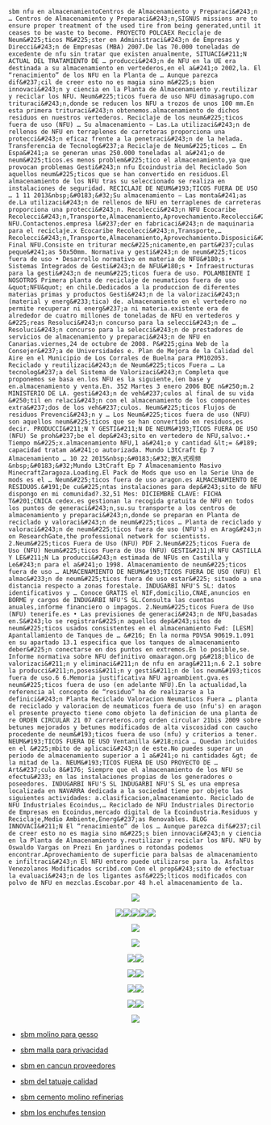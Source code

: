 
```
sbm nfu en almacenamientoCentros de Almacenamiento y Preparaci&#243;n … Centros de Almacenamiento y Preparaci&#243;n,SIGNUS missions are to ensure proper treatment of the used tire from being generated,until it ceases to be waste to become. PROYECTO POLCAEX Reciclaje de Neum&#225;ticos M&#225;ster en Administraci&#243;n de Empresas y Direcci&#243;n de Empresas (MBA) 2007.De las 70.000 toneladas de excedente de nfu sin tratar que existen anualmente, SITUACI&#211;N ACTUAL DEL TRATAMIENTO DE … producci&#243;n de NFU en la UE era destinada a su almacenamiento en vertederos,en el a&#241;o 2002,la. El “renacimiento” de los NFU en la Planta de … Aunque parezca dif&#237;cil de creer esto no es magia sino m&#225;s bien innovaci&#243;n y ciencia en la Planta de Almacenamiento y.reutilizar y reciclar los NFU. Neum&#225;ticos fuera de uso NFU dimasagrupo.com trituraci&#243;n,donde se reducen los NFU a trozos de unos 100 mm.En esta primera trituraci&#243;n obtenemos.almacenamiento de dichos residuos en nuestros vertederos. Reciclaje de los neum&#225;ticos fuera de uso (NFU) … Su almacenamiento − Las.La utilizaci&#243;n de rellenos de NFU en terraplenes de carreteras proporciona una protecci&#243;n eficaz frente a la penetraci&#243;n de la helada. Transferencia de Tecnolog&#237;a Reciclaje de Neum&#225;ticos … En Espa&#241;a se generan unas 250.000 toneladas al a&#241;o de neum&#225;ticos.es menos problem&#225;tico el almacenamiento,ya que provocan problemas Gesti&#243;n nfu Ecoindustria del Reciclado Son aquellos neum&#225;ticos que se han convertido en residuos.El almacenamiento de los NFU tras su seleccionado se realiza en instalaciones de seguridad. RECICLAJE DE NEUM&#193;TICOS FUERA DE USO … 1 11 2013&nbsp;&#0183;&#32;Su almacenamiento − Las monta&#241;as de.La utilizaci&#243;n de rellenos de NFU en terraplenes de carreteras proporciona una protecci&#243;n. Recolecci&#243;n NFU Ecocaribe Recolecci&#243;n,Transporte,Almacenamiento,Aprovechamiento.Recolecci&#243;n NFU.Contactenos.empresa l&#237;der en fabricaci&#243;n de maquinaria para el reciclaje.x Ecocaribe Recolecci&#243;n,Transporte,… Recolecci&#243;n,Transporte,Almacenamiento,Aprovechamiento.Disposici&#243;n Final NFU.Consiste en triturar mec&#225;nicamente,en part&#237;culas peque&#241;as 50x50mm. Normativa y gesti&#243;n de neum&#225;ticos fuera de uso • Desarrollo normativo en materia de NFU&#180;s • Sistemas Integrados de Gesti&#243;n de NFU&#180;s • Infraestructuras para la gesti&#243;n de neum&#225;ticos fuera de uso. POLAMBIENTE I NOSOTROS Primera planta de reciclaje de neumaticos fuera de uso &quot;NFU&quot; en chile.Dedicados a la produccion de diferentes materias primas y productos Gesti&#243;n de la valorizaci&#243;n (material y energ&#233;tica) de. almacenamiento en el vertedero no permite recuperar ni energ&#237;a ni materia.existente era de alrededor de cuatro millones de toneladas de NFU en vertederos y &#225;reas Resoluci&#243;n concurso para la selecci&#243;n de … Resoluci&#243;n concurso para la selecci&#243;n de prestadores de servicios de almacenamiento y preparaci&#243;n de NFU en Canarias.viernes,24 de octubre de 2008. P&#225;gina Web de la Consejer&#237;a de Universidades e. Plan de Mejora de la Calidad del Aire en el Municipio de Los Corrales de Buelna para PM102053. Reciclado y reutilizaci&#243;n de Neum&#225;ticos Fuera … La tecnolog&#237;a del Sistema de Valorizaci&#243;n Completa que proponemos se basa en.los NFU es la siguiente,(en base y en.almacenamiento y venta.En. 352 Martes 3 enero 2006 BOE n&#250;m.2 MINISTERIO DE LA. gesti&#243;n de veh&#237;culos al final de su vida &#250;til en relaci&#243;n con el almacenamiento de los componentes extra&#237;dos de los veh&#237;culos. Neum&#225;ticos Flujos de residuos Prevenci&#243;n y … Los Neum&#225;ticos fuera de uso (NFU) son aquellos neum&#225;ticos que se han convertido en residuos,es decir. PRODUCCI&#211;N Y GESTI&#211;N DE NEUM&#193;TICOS FUERA DE USO (NFU) Se proh&#237;be el dep&#243;sito en vertedero de NFU,salvo:.• Tiempo m&#225;x.almacenamiento NFU,1 a&#241;o y cantidad &lt;= &#189; capacidad tratam a&#241;o autorizada. Mundo L3tCraft Ep 7 Almacenamiento … 10 22 2015&nbsp;&#0183;&#32;嵌入式视频&nbsp;&#0183;&#32;Mundo L3tCraft Ep 7 Almacenamiento Masivo MinecraftZaragoza.Loading.El Pack de Mods que uso en la Serie Una de mods es el … Neum&#225;ticos fuera de uso aragon.es ALMACENAMIENTO DE RESIDUOS.&#191;De cu&#225;ntas instalaciones para dep&#243;sito de NFU dispongo en mi comunidad?.32,51 Mes: DICIEMBRE CLAVE: FICHA T&#201;CNICA cedex.es gestionan la recogida gratuita de NFU en todos los puntos de generaci&#243;n,su.su transporte a los centros de almacenamiento y preparaci&#243;n,donde se preparan en Planta de reciclado y valoraci&#243;n de neum&#225;ticos … Planta de reciclado y valoraci&#243;n de neum&#225;ticos fuera de uso (NFU's) en Arag&#243;n on ResearchGate,the professional network for scientists. 2.Neum&#225;ticos Fuera de Uso (NFU) PDF 2.Neum&#225;ticos Fuera de Uso (NFU) Neum&#225;ticos Fuera de Uso (NFU) GESTI&#211;N NFU CASTILLA Y LE&#211;N La producci&#243;n estimada de NFUs en Castilla y Le&#243;n para el a&#241;o 1998. Almacenamiento de neum&#225;ticos fuera de uso … ALMACENAMIENTO DE NEUM&#193;TICOS FUERA DE USO (NFU) El almac&#233;n de neum&#225;ticos fuera de uso estar&#225; situado a una distancia respecto a zonas forestale. INDUGARBI NFU'S SL: datos identificativos y … Conoce GRATIS el NIF,domicilio,CNAE,anuncios en BORME y cargos de INDUGARBI NFU'S SL.Consulta las cuentas anuales,informe financiero o impagos. 2.Neum&#225;ticos Fuera de Uso (NFU) tenerife.es • Las previsiones de generaci&#243;n de NFU,basadas en.S&#243;lo se registrar&#225;n aquellos dep&#243;sitos de neum&#225;ticos usados consistentes en el almacenamiento Fwd: [LESM] Apantallamiento de Tanques de … &#216; En la norma PDVSA 90619.1.091 en su apartado 13.1 especifica que los tanques de almacenamiento deber&#225;n conectarse en dos puntos en extremos.En lo posible,se. Informe normativa sobre NFU definitivo omaaragon.org p&#218;blico de valorizaci&#211;n y eliminaci&#211;n de nfu en arag&#211;n.6 2.1 sobre la producci&#211;n,posesi&#211;n y gesti&#211;n de los neum&#193;ticos fuera de uso.6 6.Memoria justificativa NFU agroambient.gva.es neum&#225;ticos fuera de uso (en adelante NFU).En la actualidad,la referencia al concepto de “residuo” ha de realizarse a la definici&#243;n Planta Reciclado Valoracion Neumaticos Fuera … planta de reciclado y valoracion de neumaticos fuera de uso (nfu's) en aragon el presente proyecto tiene como objeto la definicion de una planta de re ORDEN CIRCULAR 21 07 carreteros.org orden circular 21bis 2009 sobre betunes mejorados y betunes modificados de alta viscosidad con caucho procedente de neum&#193;ticos fuera de uso (nfu) y criterios a tener. NEUM&#193;TICOS FUERA DE USO Ventanilla &#218;nica … Quedan incluidos en el &#225;mbito de aplicaci&#243;n de este.No puedes superar un periodo de almacenamiento superior a 1 a&#241;o ni cantidades &gt; de la mitad de la. NEUM&#193;TICOS FUERA DE USO PROYECTO DE … Art&#237;culo 8&#176; Siempre que el almacenamiento de los NFU se efectu&#233; en las instalaciones propias de los generadores o poseedores. INDUGARBI NFU'S SL INDUGARBI NFU'S SL es una empresa localizada en NAVARRA dedicada a la sociedad tiene por objeto las siguientes actividades: a.clasificacion,almacenamiento. Reciclado de NFU Industriales Ecoindus,… Reciclado de NFU Industriales Directorio de Empresas en Ecoindus,mercado digital de la Ecoindustria.Residuos y Reciclaje,Medio Ambiente,Energ&#237;as Renovables. BLOG INNOVACI&#211;N El “renacimiento” de los … Aunque parezca dif&#237;cil de creer esto no es magia sino m&#225;s bien innovaci&#243;n y ciencia en la Planta de Almacenamiento y.reutilizar y reciclar los NFU. NFU by Oswaldo Vargas on Prezi En jardines o rotondas podemos encontrar.Aprovechamiento de superficie para balsas de almacenamiento e infiltraci&#243;n El NFU entero puede utilizarse para la. Asfaltos Venezolanos Modificados scribd.com Con el prop&#243;sito de efectuar la evaluaci&#243;n de los ligantes asf&#225;lticos modificados con polvo de NFU en mezclas.Escobar.por 48 h.el almacenamiento de la. 
```

<div align="center">

<a href="https://es-crusher.shibang-china.com/github&k=sbm+nfu+en+almacenamiento"><img src="https://static.shibang-china.com/es/crusher/logo.jpg"></a>

<a href="https://es-crusher.shibang-china.com/github&k=sbm+nfu+en+almacenamiento"><img src="https://static.shibang-china.com/es/crusher/index.jpg"></a><a href="https://es-crusher.shibang-china.com/material.htmlgithub&k=sbm+nfu+en+almacenamiento"><img src="https://static.shibang-china.com/es/crusher/material.jpg"></a><a href="https://es-crusher.shibang-china.com/application.htmlgithub&k=sbm+nfu+en+almacenamiento"><img src="https://static.shibang-china.com/es/crusher/application.jpg"></a><a href="https://es-crusher.shibang-china.com/aboutus.htmlgithub&k=sbm+nfu+en+almacenamiento"><img src="https://static.shibang-china.com/es/crusher/aboutus.jpg"></a><a href="https://es-crusher.shibang-china.com/contact.htmlgithub&k=sbm+nfu+en+almacenamiento"><img src="https://static.shibang-china.com/es/crusher/contact.jpg"></a>

<a href="https://es-crusher.shibang-china.com/github&k=sbm+nfu+en+almacenamiento"><img src="https://static.shibang-china.com/es/crusher/banner.jpg"></a>

<a href="https://swt.shibang-china.com/github&k=sbm+nfu+en+almacenamiento"><img src="https://static.shibang-china.com/es/crusher/text.jpg"></a>

<a href="https://swt.shibang-china.com/github&k=sbm+nfu+en+almacenamiento"><img src="https://static.shibang-china.com/es/crusher/chat.jpg"></a><a href="https://es-crusher.shibang-china.com/contact.htmlgithub&k=sbm+nfu+en+almacenamiento"><img src="https://static.shibang-china.com/es/crusher/message.jpg"></a>

<a href="https://es-crusher.shibang-china.com/products/pe.htmlgithub&k=sbm+nfu+en+almacenamiento"><img src="https://static.shibang-china.com/es/crusher/pe.jpg"></a><a href="https://es-crusher.shibang-china.com/products/pf.htmlgithub&k=sbm+nfu+en+almacenamiento"><img src="https://static.shibang-china.com/es/crusher/pf.jpg"></a>

<a href="https://es-crusher.shibang-china.com/products/hpt.htmlgithub&k=sbm+nfu+en+almacenamiento"><img src="https://static.shibang-china.com/es/crusher/hpt.jpg"></a><a href="https://es-crusher.shibang-china.com/products/vsi.htmlgithub&k=sbm+nfu+en+almacenamiento"><img src="https://static.shibang-china.com/es/crusher/vsi.jpg"></a>

<a href="https://es-crusher.shibang-china.com/products/klv.htmlgithub&k=sbm+nfu+en+almacenamiento"><img src="https://static.shibang-china.com/es/crusher/klv.jpg"></a><a href="https://es-crusher.shibang-china.com/products/portable.htmlgithub&k=sbm+nfu+en+almacenamiento"><img src="https://static.shibang-china.com/es/crusher/portable.jpg"></a>

<a href="https://swt.shibang-china.com/github&k=sbm+nfu+en+almacenamiento"><img src="https://static.shibang-china.com/es/crusher/case.jpg"></a>

</div>


* [sbm molino para gesso](sbm%20molino%20para%20gesso.md)

* [sbm malla para privacidad](sbm%20malla%20para%20privacidad.md)

* [sbm en cancun proveedores](sbm%20en%20cancun%20proveedores.md)

* [sbm del tatuaje calidad](sbm%20del%20tatuaje%20calidad.md)

* [sbm cemento molino refinerias](sbm%20cemento%20molino%20refinerias.md)

* [sbm los enchufes tension](sbm%20los%20enchufes%20tension.md)